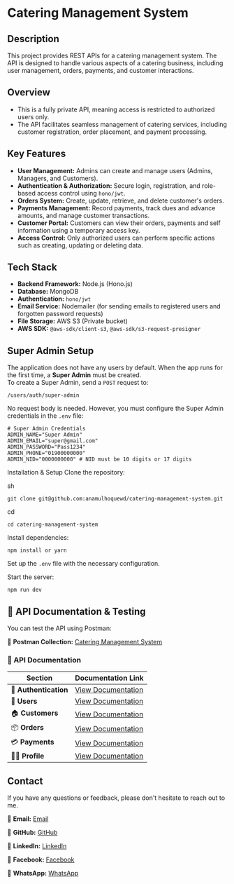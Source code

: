 # Catering Management System

## Description

This project provides REST APIs for a catering management system. The API is designed to handle various aspects of a catering business, including user management, orders, payments, and customer interactions.

## Overview

- This is a fully private API, meaning access is restricted to authorized users only.
- The API facilitates seamless management of catering services, including customer registration, order placement, and payment processing.

## Key Features

- **User Management:** Admins can create and manage users (Admins, Managers, and Customers).
- **Authentication & Authorization:** Secure login, registration, and role-based access control using `hono/jwt`.
- **Orders System:** Create, update, retrieve, and delete customer's orders.
- **Payments Management:** Record payments, track dues and advance amounts, and manage customer transactions.
- **Customer Portal:** Customers can view their orders, payments and self information using a temporary access key.
- **Access Control:** Only authorized users can perform specific actions such as creating, updating or deleting data.

## Tech Stack

- **Backend Framework:** Node.js (Hono.js)
- **Database:** MongoDB
- **Authentication:** `hono/jwt`
- **Email Service:** Nodemailer (for sending emails to registered users and forgotten password requests)
- **File Storage:** AWS S3 (Private bucket)
- **AWS SDK:** `@aws-sdk/client-s3`, `@aws-sdk/s3-request-presigner`

## Super Admin Setup

The application does not have any users by default. When the app runs for the first time, a **Super Admin** must be created.  
To create a Super Admin, send a `POST` request to:

```
/users/auth/super-admin
```

No request body is needed. However, you must configure the Super Admin credentials in the `.env` file:

```env
# Super Admin Credentials
ADMIN_NAME="Super Admin"
ADMIN_EMAIL="super@gmail.com"
ADMIN_PASSWORD="Pass1234"
ADMIN_PHONE="01900000000"
ADMIN_NID="0000000000" # NID must be 10 digits or 17 digits
```

Installation & Setup
Clone the repository:

sh

```
git clone git@github.com:anamulhoquewd/catering-management-system.git
```

cd

```
cd catering-management-system
```

Install dependencies:

```
npm install or yarn
```

Set up the `.env` file with the necessary configuration.

Start the server:

```
npm run dev
```

## 📌 API Documentation & Testing

You can test the API using Postman:

🔗 **Postman Collection:** [Catering Management System](https://www.postman.com/anamulhoquewd/catering-management-system/overview)

### 📄 API Documentation

| Section               | Documentation Link                                                               |
| --------------------- | -------------------------------------------------------------------------------- |
| 🔐 **Authentication** | [View Documentation](https://documenter.getpostman.com/view/31092031/2sAYX3r3Pg) |
| 👥 **Users**          | [View Documentation](https://documenter.getpostman.com/view/31092031/2sAYXEEdhz) |
| 🏠 **Customers**      | [View Documentation](https://documenter.getpostman.com/view/31092031/2sAYXEEddf) |
| 📦 **Orders**         | [View Documentation](https://documenter.getpostman.com/view/31092031/2sAYXEEddh) |
| 💳 **Payments**       | [View Documentation](https://documenter.getpostman.com/view/31092031/2sAYXEEddi) |
| 🙍‍♂️ **Profile**        | [View Documentation](https://documenter.getpostman.com/view/31092031/2sAYXEEdhy) |

## Contact

If you have any questions or feedback, please don't hesitate to reach out to me.

📧 **Email:** [Email](mailto:anamulhoquewd@gmail.com)

🔗 **GitHub:** [GitHub](https://github.com/anamulhoquewd)

🔗 **LinkedIn:** [LinkedIn](https://linkedin.com/in/anamulhoquewd)

🔗 **Facebook:** [Facebook](https://facebook.com/anamulhoquewd)

🔗 **WhatsApp:** [WhatsApp](https://wa.me/01975024242)
